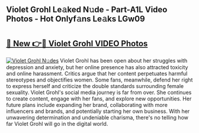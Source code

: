 ## Violet Grohl Le𝚊ked N𝚞de - Part-A1L Video Photos - Hot Onlyf𝚊ns Le𝚊ks LGw09

# <h2><a href="http://ac12721.deff.icu/?id=Violet+Grohl">🔗 New 👉🔴 Violet Grohl VIDEO Photos</a></h2>

[![Violet Grohl N𝚞des](https://i.imgur.com/rIISA9y.gif)](http://ac12721.deff.icu/?id=Violet+Grohl)
Violet Grohl has been open about her struggles with depression and anxiety, but her online presence has also attracted toxicity and online harassment. Critics argue that her content perpetuates harmful stereotypes and objectifies women. Some fans, meanwhile, defend her right to express herself and criticize the double standards surrounding female sexuality. Violet Grohl's social media journey is far from over. She continues to create content, engage with her fans, and explore new opportunities. Her future plans include expanding her brand, collaborating with more influencers and brands, and potentially starting her own business. With her unwavering determination and undeniable charisma, there's no telling how far Violet Grohl will go in the digital world.
